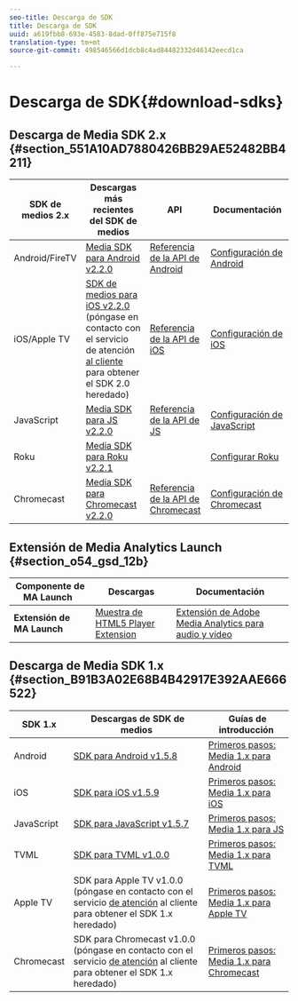 ```yaml
---
seo-title: Descarga de SDK
title: Descarga de SDK
uuid: a619fbb8-693e-4583-8dad-0ff875e715f8
translation-type: tm+mt
source-git-commit: 498546566d1dcb8c4ad84482332d46142eecd1ca

---
```



# Descarga de SDK{#download-sdks}

## Descarga de Media SDK 2.x {#section_551A10AD7880426BB29AE52482BB4211}

| SDK de medios 2.x | Descargas más recientes del SDK de medios |  API   |  Documentación  |
| --- | --- | --- | --- |
| Android/FireTV | [Media SDK para Android v2.2.0](https://github.com/Adobe-Marketing-Cloud/media-sdks/releases/tag/android-v2.2.0) | [Referencia de la API de Android](https://adobe-marketing-cloud.github.io/media-sdks/reference/android/) | [Configuración de Android](/help/sdk-implement/setup/set-up-android.md) |
| iOS/Apple TV | [SDK de medios para iOS v2.2.0](https://github.com/Adobe-Marketing-Cloud/media-sdks/releases/tag/ios-v2.2.0) (póngase en contacto con el servicio de atención [al cliente ](https://helpx.adobe.com/marketing-cloud/contact-support.html) para obtener el SDK 2.0 heredado) | [Referencia de la API de iOS](https://adobe-marketing-cloud.github.io/media-sdks/reference/ios/) | [Configuración de iOS](/help/sdk-implement/setup/set-up-ios.md) |
| JavaScript | [Media SDK para JS v2.2.0](https://github.com/Adobe-Marketing-Cloud/media-sdks/releases/tag/js-v2.2.0) | [Referencia de la API de JS](https://adobe-marketing-cloud.github.io/media-sdks/reference/javascript/) | [Configuración de JavaScript](/help/sdk-implement/setup/set-up-js.md) |
| Roku | [Media SDK para Roku v2.2.1](https://github.com/Adobe-Marketing-Cloud/media-sdks/releases/tag/roku-v2.2.1) |  | [Configurar Roku](/help/sdk-implement/setup/set-up-roku.md) |
| Chromecast | [Media SDK para Chromecast v2.2.0](https://github.com/Adobe-Marketing-Cloud/media-sdks/releases/tag/chromecast-v2.2.0) | [Referencia de la API de Chromecast](https://adobe-marketing-cloud.github.io/media-sdks/reference/chromecast/) | [Configuración de Chromecast](/help/sdk-implement/setup/set-up-chromecast.md) |

## Extensión de Media Analytics Launch {#section_o54_gsd_12b}

| Componente de MA Launch   | Descargas | Documentación |
|---|---|---|
| **Extensión de MA Launch** | [Muestra de HTML5 Player Extension](https://github.com/adobe/reactor-adobe-va-sample-player) | [Extensión de Adobe Media Analytics para audio y vídeo](https://docs.adobelaunch.com/extension-reference/web/adobe-media-analytics-for-audio-and-video-extension) |

## Descarga de Media SDK 1.x {#section_B91B3A02E68B4B42917E392AAE666522}

| SDK 1.x |  Descargas de SDK de medios |  Guías de introducción |
| --- | --- | --- |
| Android | [SDK para Android v1.5.8](https://github.com/Adobe-Marketing-Cloud/video-heartbeat/releases/tag/android-v1.5.8) | [Primeros pasos: Media 1.x para Android](setup/vhl-dev-guide-v15_android.pdf) |
| iOS | [SDK para iOS v1.5.9](https://github.com/Adobe-Marketing-Cloud/video-heartbeat/releases/tag/ios-v1.5.9) | [Primeros pasos: Media 1.x para iOS](setup/vhl-dev-guide-v15_ios.pdf) |
| JavaScript | [SDK para JavaScript v1.5.7](https://github.com/Adobe-Marketing-Cloud/video-heartbeat/releases/tag/js-v1.5.7) | [Primeros pasos: Media 1.x para JS](setup/vhl-dev-guide-v15_js.pdf) |
| TVML | [SDK para TVML v1.0.0](https://github.com/Adobe-Marketing-Cloud/video-heartbeat/releases/tag/tvml-v1.0.0) | [Primeros pasos: Media 1.x para TVML](setup/vhl_tvml.pdf) |
| Apple TV | SDK para Apple TV v1.0.0 (póngase en contacto con el servicio [de atención](https://helpx.adobe.com/marketing-cloud/contact-support.html) al cliente para obtener el SDK 1.x heredado) | [Primeros pasos: Media 1.x para Apple TV](setup/vhl-dev-guide-v1x_appletv.pdf) |
| Chromecast | SDK para Chromecast v1.0.0 (póngase en contacto con el servicio [de atención](https://helpx.adobe.com/marketing-cloud/contact-support.html) al cliente para obtener el SDK 1.x heredado) | [Primeros pasos: Media 1.x para Chromecast](setup/chromecast_1.x_sdk.pdf) |

